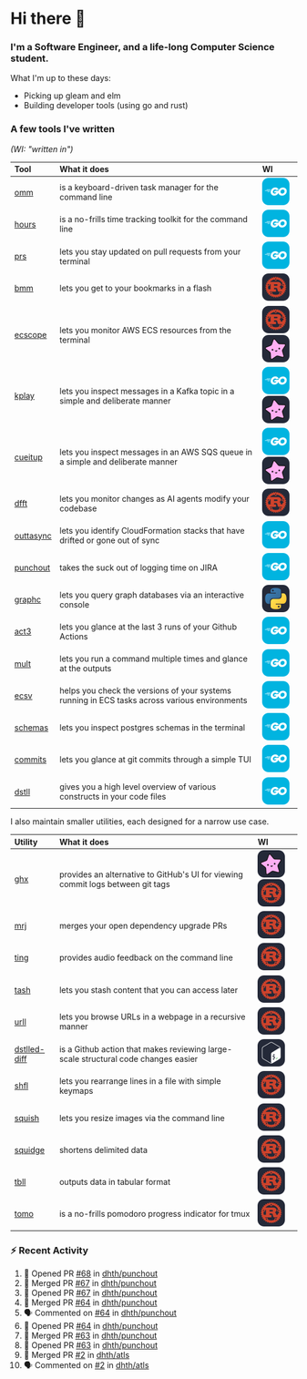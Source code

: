 Hi there 👋
===

### I'm a Software Engineer, and a life-long Computer Science student.

What I'm up to these days:

- Picking up gleam and elm
- Building developer tools (using go and rust)

### A few tools I've written

*(WI: "written in")*

| Tool                                           | What it does                                                                                  | WI                                                             |
|:-----------------------------------------------|:----------------------------------------------------------------------------------------------|:---------------------------------------------------------------|
| [omm](https://github.com/dhth/omm)             | is a keyboard-driven task manager for the command line                                        | <img src="./assets/go.svg"/>                                   |
| [hours](https://github.com/dhth/hours)         | is a no-frills time tracking toolkit for the command line                                     | <img src="./assets/go.svg"/>                                   |
| [prs](https://github.com/dhth/prs)             | lets you stay updated on pull requests from your terminal                                     | <img src="./assets/go.svg"/>                                   |
| [bmm](https://github.com/dhth/bmm)             | lets you get to your bookmarks in a flash                                                     | <img src="./assets/rust.svg"/>                                 |
| [ecscope](https://github.com/dhth/ecscope)     | lets you monitor AWS ECS resources from the terminal                                          | <img src="./assets/rust.svg"/> <img src="./assets/gleam.svg"/> |
| [kplay](https://github.com/dhth/kplay)         | lets you inspect messages in a Kafka topic in a simple and deliberate manner                  | <img src="./assets/go.svg"/> <img src="./assets/gleam.svg"/>   |
| [cueitup](https://github.com/dhth/cueitup)     | lets you inspect messages in an AWS SQS queue in a simple and deliberate manner               | <img src="./assets/go.svg"/> <img src="./assets/gleam.svg"/>   |
| [dfft](https://github.com/dhth/dfft)           | lets you monitor changes as AI agents modify your codebase                                    | <img src="./assets/rust.svg"/>                                 |
| [outtasync](https://github.com/dhth/outtasync) | lets you identify CloudFormation stacks that have drifted or gone out of sync                 | <img src="./assets/go.svg"/>                                   |
| [punchout](https://github.com/dhth/punchout)   | takes the suck out of logging time on JIRA                                                    | <img src="./assets/go.svg"/>                                   |
| [graphc](https://github.com/dhth/graphc)       | lets you query graph databases via an interactive console                                     | <img src="./assets/python.svg"/>                               |
| [act3](https://github.com/dhth/act3)           | lets you glance at the last 3 runs of your Github Actions                                     | <img src="./assets/go.svg"/>                                   |
| [mult](https://github.com/dhth/mult)           | lets you run a command multiple times and glance at the outputs                               | <img src="./assets/go.svg"/>                                   |
| [ecsv](https://github.com/dhth/ecsv)           | helps you check the versions of your systems running in ECS tasks across various environments | <img src="./assets/go.svg"/>                                   |
| [schemas](https://github.com/dhth/schemas)     | lets you inspect postgres schemas in the terminal                                             | <img src="./assets/go.svg"/>                                   |
| [commits](https://github.com/dhth/commits)     | lets you glance at git commits through a simple TUI                                           | <img src="./assets/go.svg"/>                                   |
| [dstll](https://github.com/dhth/dstll)         | gives you a high level overview of various constructs in your code files                      | <img src="./assets/go.svg"/>                                   |

I also maintain smaller utilities, each designed for a narrow use case.

| Utility                                                     | What it does                                                                       | WI                                                             |
|:------------------------------------------------------------|:-----------------------------------------------------------------------------------|:---------------------------------------------------------------|
| [ghx](https://github.com/dhth/ghx)                          | provides an alternative to GitHub's UI for viewing commit logs between git tags    | <img src="./assets/gleam.svg"/> <img src="./assets/rust.svg"/> |
| [mrj](https://github.com/dhth/mrj)                          | merges your open dependency upgrade PRs                                            | <img src="./assets/rust.svg"/>                                 |
| [ting](https://github.com/dhth/ting)                        | provides audio feedback on the command line                                        | <img src="./assets/rust.svg"/>                                 |
| [tash](https://github.com/dhth/tash)                        | lets you stash content that you can access later                                   | <img src="./assets/rust.svg"/>                                 |
| [urll](https://github.com/dhth/urll)                        | lets you browse URLs in a webpage in a recursive manner                            | <img src="./assets/rust.svg"/>                                 |
| [dstlled-diff](https://github.com/dhth/dstlled-diff-action) | is a Github action that makes reviewing large-scale structural code changes easier | <img src="./assets/bash.svg"/>                                 |
| [shfl](https://github.com/dhth/shfl)                        | lets you rearrange lines in a file with simple keymaps                             | <img src="./assets/rust.svg"/>                                 |
| [squish](https://github.com/dhth/squish)                    | lets you resize images via the command line                                        | <img src="./assets/rust.svg"/>                                 |
| [squidge](https://github.com/dhth/squidge)                  | shortens delimited data                                                            | <img src="./assets/rust.svg"/>                                 |
| [tbll](https://github.com/dhth/tbll)                        | outputs data in tabular format                                                     | <img src="./assets/rust.svg"/>                                 |
| [tomo](https://github.com/dhth/tomo)                        | is a no-frills pomodoro progress indicator for tmux                                | <img src="./assets/rust.svg"/>                                 |

### :zap: Recent Activity

<!--START_SECTION:activity-->
1. 💪 Opened PR [#68](https://github.com/dhth/punchout/pull/68) in [dhth/punchout](https://github.com/dhth/punchout)
2. 🎉 Merged PR [#67](https://github.com/dhth/punchout/pull/67) in [dhth/punchout](https://github.com/dhth/punchout)
3. 💪 Opened PR [#67](https://github.com/dhth/punchout/pull/67) in [dhth/punchout](https://github.com/dhth/punchout)
4. 🎉 Merged PR [#64](https://github.com/dhth/punchout/pull/64) in [dhth/punchout](https://github.com/dhth/punchout)
5. 🗣 Commented on [#64](https://github.com/dhth/punchout/pull/64#issuecomment-3222017700) in [dhth/punchout](https://github.com/dhth/punchout)
6. 💪 Opened PR [#64](https://github.com/dhth/punchout/pull/64) in [dhth/punchout](https://github.com/dhth/punchout)
7. 🎉 Merged PR [#63](https://github.com/dhth/punchout/pull/63) in [dhth/punchout](https://github.com/dhth/punchout)
8. 💪 Opened PR [#63](https://github.com/dhth/punchout/pull/63) in [dhth/punchout](https://github.com/dhth/punchout)
9. 🎉 Merged PR [#2](https://github.com/dhth/atls/pull/2) in [dhth/atls](https://github.com/dhth/atls)
10. 🗣 Commented on [#2](https://github.com/dhth/atls/pull/2#issuecomment-3219142063) in [dhth/atls](https://github.com/dhth/atls)
<!--END_SECTION:activity-->


